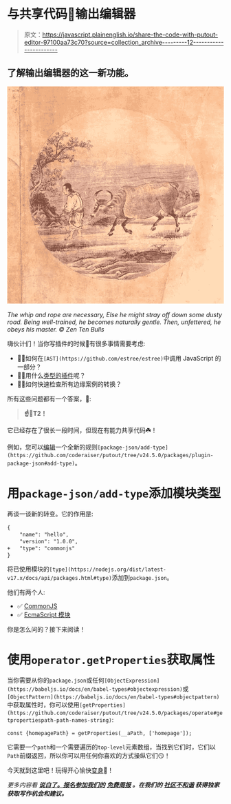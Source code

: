 # 与共享代码🐊输出编辑器

> 原文：<https://javascript.plainenglish.io/share-the-code-with-putout-editor-97100aa73c70?source=collection_archive---------12----------------------->

## 了解输出编辑器的这一新功能。

![](img/606d981e35ba9de0f534c035db4207bf.png)

*The whip and rope are necessary,
Else he might stray off down
some dusty road.
Being well-trained, he becomes
naturally gentle.
Then, unfettered, he obeys his master.
© Zen Ten Bulls*

嗨伙计们！当你写插件的时候🐊有很多事情需要考虑:

*   🤷‍♂️如何在`[AST](https://github.com/estree/estree)`中调用 JavaScript 的一部分？
*   🤷‍♂️用什么[类型的插件](https://github.com/coderaiser/putout/tree/v24.5.0/packages/engine-runner#supported-plugin-types)呢？
*   🤷‍♂️如何快速检查所有边缘案例的转换？

所有这些问题都有一个答案，🥁:

> **☝️🐊**T2**！**

它已经存在了很长一段时间，但现在有能力共享代码☘️！

例如，您可以[编辑](https://putout.cloudcmd.io/#/gist/1218cbc539f3a9c0d238c7793d0ee156/73ef140be579f6faf520f76dc052d21396092ea7)一个全新的规则`[package-json/add-type](https://github.com/coderaiser/putout/tree/v24.5.0/packages/plugin-package-json#add-type)`。

# 用`package-json/add-type`添加模块类型

再谈一谈新的转变。它的作用是:

```
{
    "name": "hello",
    "version": "1.0.0",
+   "type": "commonjs"
}
```

将已使用模块的`[type](https://nodejs.org/dist/latest-v17.x/docs/api/packages.html#type)`添加到`package.json`。

他们有两个人:

*   ✅ [CommonJS](https://nodejs.org/dist/latest-v17.x/docs/api/modules.html#modules-commonjs-modules)
*   ✅ [EcmaScript 模块](https://nodejs.org/dist/latest-v17.x/docs/api/esm.html#modules-ecmascript-modules)

你是怎么问的？接下来阅读！

# 使用`operator.getProperties`获取属性

当你需要从你的`package.json`或任何`[ObjectExpression](https://babeljs.io/docs/en/babel-types#objectexpression)`或`[ObjectPattern](https://babeljs.io/docs/en/babel-types#objectpattern)`中获取属性时，你可以使用`[getProperties](https://github.com/coderaiser/putout/tree/v24.5.0/packages/operate#getpropertiespath-path-names-string)`:

```
const {homepagePath} = getProperties(__aPath, ['homepage']);
```

它需要一个`path`和一个需要遍历的`top-level`元素数组，当找到它们时，它们以`Path`前缀返回，所以你可以用任何你喜欢的方式操纵它们😏！

今天就到这里吧！玩得开心愉快[变身](https://github.com/jamiebuilds/babel-handbook/blob/master/translations/en/plugin-handbook.md#manipulation)🦉！

*更多内容看* [***说白了。报名参加我们的***](http://plainenglish.io/) **[***免费周报***](http://newsletter.plainenglish.io/) *。在我们的* [***社区不和谐***](https://discord.gg/GtDtUAvyhW) *获得独家获取写作机会和建议。***